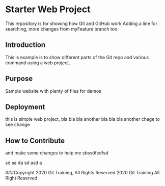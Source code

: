 # Starter Web Project

This repository is for showing how Git and GitHub work
Adding a line for searching,
more changes from myFeature branch too

## Introduction
This is example is to show different parts of the Git repo
and various command using a web project.

## Purpose

Sample website with plenty of files for demos

## Deployment

this is simple web project, bla bla bla
another bla bla bla
another chage to see change

## How to Contribute
and make some changes to help me
sbssdfsdfsd

sd
sa
da
sd
asd
a

###Copyright
2020 Git Training, All Rights Reserved
2020 Git Training
All Right Reserved